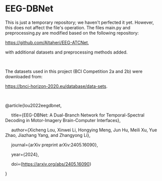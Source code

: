 # EEG-DBNet

This is just a temporary repository; we haven't perfected it yet. However, this does not affect the file's operation. The files main.py and preprocessing.py are modified based on the following repository: 

<https://github.com/Altaheri/EEG-ATCNet>, 

with additional datasets and preprocessing methods added.

<br/>

The datasets used in this project (BCI Competition 2a and 2b) were downloaded from: 

<https://bnci-horizon-2020.eu/database/data-sets>.

<br/>

@article{lou2022eegdbnet, 

&nbsp;&nbsp;&nbsp;&nbsp; title={EEG-DBNet: A Dual-Branch Network for Temporal-Spectral Decoding in Motor-Imagery Brain-Computer Interfaces}, 
  
&nbsp;&nbsp;&nbsp;&nbsp; author={Xicheng Lou, Xinwei Li, Hongying Meng, Jun Hu, Meili Xu, Yue Zhao, Jiazhang Yang, and Zhangyong Li}, 
  
&nbsp;&nbsp;&nbsp;&nbsp; journal={arXiv preprint arXiv:2405.16090}, 
  
&nbsp;&nbsp;&nbsp;&nbsp; year={2024},
  
&nbsp;&nbsp;&nbsp;&nbsp; doi={<https://arxiv.org/abs/2405.16090>}
  
}

